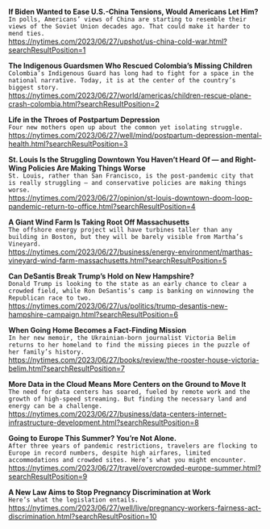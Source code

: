 **If Biden Wanted to Ease U.S.-China Tensions, Would Americans Let Him?**\
`In polls, Americans’ views of China are starting to resemble their views of the Soviet Union decades ago. That could make it harder to mend ties.`\
https://nytimes.com/2023/06/27/upshot/us-china-cold-war.html?searchResultPosition=1

**The Indigenous Guardsmen Who Rescued Colombia’s Missing Children**\
`Colombia’s Indigenous Guard has long had to fight for a space in the national narrative. Today, it is at the center of the country’s biggest story.`\
https://nytimes.com/2023/06/27/world/americas/children-rescue-plane-crash-colombia.html?searchResultPosition=2

**Life in the Throes of Postpartum Depression**\
`Four new mothers open up about the common yet isolating struggle.`\
https://nytimes.com/2023/06/27/well/mind/postpartum-depression-mental-health.html?searchResultPosition=3

**St. Louis Is the Struggling Downtown You Haven’t Heard Of — and Right-Wing Policies Are Making Things Worse**\
`St. Louis, rather than San Francisco, is the post-pandemic city that is really struggling — and conservative policies are making things worse.`\
https://nytimes.com/2023/06/27/opinion/st-louis-downtown-doom-loop-pandemic-return-to-office.html?searchResultPosition=4

**A Giant Wind Farm Is Taking Root Off Massachusetts**\
`The offshore energy project will have turbines taller than any building in Boston, but they will be barely visible from Martha’s Vineyard.`\
https://nytimes.com/2023/06/27/business/energy-environment/marthas-vineyard-wind-farm-massachusetts.html?searchResultPosition=5

**Can DeSantis Break Trump’s Hold on New Hampshire?**\
`Donald Trump is looking to the state as an early chance to clear a crowded field, while Ron DeSantis’s camp is banking on winnowing the Republican race to two.`\
https://nytimes.com/2023/06/27/us/politics/trump-desantis-new-hampshire-campaign.html?searchResultPosition=6

**When Going Home Becomes a Fact-Finding Mission**\
`In her new memoir, the Ukrainian-born journalist Victoria Belim returns to her homeland to find the missing pieces in the puzzle of her family’s history.`\
https://nytimes.com/2023/06/27/books/review/the-rooster-house-victoria-belim.html?searchResultPosition=7

**More Data in the Cloud Means More Centers on the Ground to Move It**\
`The need for data centers has soared, fueled by remote work and the growth of high-speed streaming. But finding the necessary land and energy can be a challenge.`\
https://nytimes.com/2023/06/27/business/data-centers-internet-infrastructure-development.html?searchResultPosition=8

**Going to Europe This Summer? You’re Not Alone.**\
`After three years of pandemic restrictions, travelers are flocking to Europe in record numbers, despite high airfares, limited accommodations and crowded sites. Here’s what you might encounter.`\
https://nytimes.com/2023/06/27/travel/overcrowded-europe-summer.html?searchResultPosition=9

**A New Law Aims to Stop Pregnancy Discrimination at Work**\
`Here’s what the legislation entails.`\
https://nytimes.com/2023/06/27/well/live/pregnancy-workers-fairness-act-discrimination.html?searchResultPosition=10

